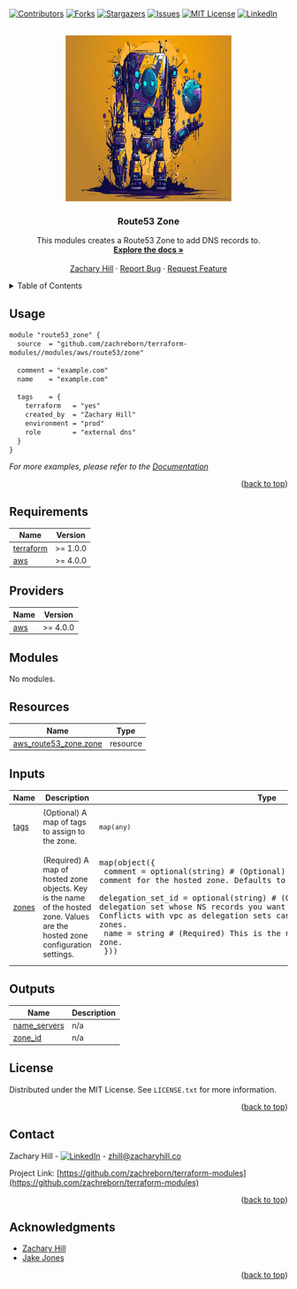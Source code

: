 <!-- Blank module readme template: Do a search and replace with your text editor for the following: `module_name`, `module_description` -->
<!-- Improved compatibility of back to top link: See: https://github.com/othneildrew/Best-README-Template/pull/73 -->
<a name="readme-top"></a>


<!-- PROJECT SHIELDS -->
<!--
*** I'm using markdown "reference style" links for readability.
*** Reference links are enclosed in brackets [ ] instead of parentheses ( ).
*** See the bottom of this document for the declaration of the reference variables
*** for contributors-url, forks-url, etc. This is an optional, concise syntax you may use.
*** https://www.markdownguide.org/basic-syntax/#reference-style-links
-->
[![Contributors][contributors-shield]][contributors-url]
[![Forks][forks-shield]][forks-url]
[![Stargazers][stars-shield]][stars-url]
[![Issues][issues-shield]][issues-url]
[![MIT License][license-shield]][license-url]
[![LinkedIn][linkedin-shield]][linkedin-url]


<!-- PROJECT LOGO -->
<br />
<div align="center">
  <a href="https://github.com/zachreborn/terraform-modules">
    <img src="/images/terraform_modules_logo.webp" alt="Logo" width="300" height="300">
  </a>

<h3 align="center">Route53 Zone</h3>
  <p align="center">
    This modules creates a Route53 Zone to add DNS records to.
    <br />
    <a href="https://github.com/zachreborn/terraform-modules"><strong>Explore the docs »</strong></a>
    <br />
    <br />
    <a href="https://zacharyhill.co">Zachary Hill</a>
    ·
    <a href="https://github.com/zachreborn/terraform-modules/issues">Report Bug</a>
    ·
    <a href="https://github.com/zachreborn/terraform-modules/issues">Request Feature</a>
  </p>
</div>


<!-- TABLE OF CONTENTS -->
<details>
  <summary>Table of Contents</summary>
  <ol>
    <li><a href="#usage">Usage</a></li>
    <li><a href="#requirements">Requirements</a></li>
    <li><a href="#providers">Providers</a></li>
    <li><a href="#modules">Modules</a></li>
    <li><a href="#Resources">Resources</a></li>
    <li><a href="#inputs">Inputs</a></li>
    <li><a href="#outputs">Outputs</a></li>
    <li><a href="#license">License</a></li>
    <li><a href="#contact">Contact</a></li>
    <li><a href="#acknowledgments">Acknowledgments</a></li>
  </ol>
</details>


<!-- USAGE EXAMPLES -->
## Usage

```
module "route53_zone" {
  source  = "github.com/zachreborn/terraform-modules//modules/aws/route53/zone"
  
  comment = "example.com"
  name    = "example.com"
  
  tags    = {
    terraform   = "yes"
    created_by  = "Zachary Hill"
    environment = "prod"
    role        = "external dns"
  }
}
```

_For more examples, please refer to the [Documentation](https://github.com/zachreborn/terraform-modules)_

<p align="right">(<a href="#readme-top">back to top</a>)</p>

<!-- terraform-docs output will be input automatically below-->
<!-- terraform-docs markdown table --output-file README.md --output-mode inject .-->
<!-- BEGIN_TF_DOCS -->
## Requirements

| Name | Version |
|------|---------|
| <a name="requirement_terraform"></a> [terraform](#requirement\_terraform) | >= 1.0.0 |
| <a name="requirement_aws"></a> [aws](#requirement\_aws) | >= 4.0.0 |

## Providers

| Name | Version |
|------|---------|
| <a name="provider_aws"></a> [aws](#provider\_aws) | >= 4.0.0 |

## Modules

No modules.

## Resources

| Name | Type |
|------|------|
| [aws_route53_zone.zone](https://registry.terraform.io/providers/hashicorp/aws/latest/docs/resources/route53_zone) | resource |

## Inputs

| Name | Description | Type | Default | Required |
|------|-------------|------|---------|:--------:|
| <a name="input_tags"></a> [tags](#input\_tags) | (Optional) A map of tags to assign to the zone. | `map(any)` | <pre>{<br>  "terraform": true<br>}</pre> | no |
| <a name="input_zones"></a> [zones](#input\_zones) | (Required) A map of hosted zone objects. Key is the name of the hosted zone. Values are the hosted zone configuration settings. | <pre>map(object({<br>    comment           = optional(string) # (Optional) A comment for the hosted zone. Defaults to 'Managed by Terraform'.<br>    delegation_set_id = optional(string) # (Optional) The ID of the reusable delegation set whose NS records you want to assign to the hosted zone. Conflicts with vpc as delegation sets can only be used for public zones.<br>    name              = string           # (Required) This is the name of the hosted zone.<br>  }))</pre> | n/a | yes |

## Outputs

| Name | Description |
|------|-------------|
| <a name="output_name_servers"></a> [name\_servers](#output\_name\_servers) | n/a |
| <a name="output_zone_id"></a> [zone\_id](#output\_zone\_id) | n/a |
<!-- END_TF_DOCS -->

<!-- LICENSE -->
## License

Distributed under the MIT License. See `LICENSE.txt` for more information.

<p align="right">(<a href="#readme-top">back to top</a>)</p>



<!-- CONTACT -->
## Contact

Zachary Hill - [![LinkedIn][linkedin-shield]][linkedin-url] - zhill@zacharyhill.co

Project Link: [https://github.com/zachreborn/terraform-modules](https://github.com/zachreborn/terraform-modules)

<p align="right">(<a href="#readme-top">back to top</a>)</p>



<!-- ACKNOWLEDGMENTS -->
## Acknowledgments

* [Zachary Hill](https://zacharyhill.co)
* [Jake Jones](https://github.com/jakeasarus)

<p align="right">(<a href="#readme-top">back to top</a>)</p>


<!-- MARKDOWN LINKS & IMAGES -->
<!-- https://www.markdownguide.org/basic-syntax/#reference-style-links -->
[contributors-shield]: https://img.shields.io/github/contributors/zachreborn/terraform-modules.svg?style=for-the-badge
[contributors-url]: https://github.com/zachreborn/terraform-modules/graphs/contributors
[forks-shield]: https://img.shields.io/github/forks/zachreborn/terraform-modules.svg?style=for-the-badge
[forks-url]: https://github.com/zachreborn/terraform-modules/network/members
[stars-shield]: https://img.shields.io/github/stars/zachreborn/terraform-modules.svg?style=for-the-badge
[stars-url]: https://github.com/zachreborn/terraform-modules/stargazers
[issues-shield]: https://img.shields.io/github/issues/zachreborn/terraform-modules.svg?style=for-the-badge
[issues-url]: https://github.com/zachreborn/terraform-modules/issues
[license-shield]: https://img.shields.io/github/license/zachreborn/terraform-modules.svg?style=for-the-badge
[license-url]: https://github.com/zachreborn/terraform-modules/blob/master/LICENSE.txt
[linkedin-shield]: https://img.shields.io/badge/-LinkedIn-black.svg?style=for-the-badge&logo=linkedin&colorB=555
[linkedin-url]: https://www.linkedin.com/in/zachary-hill-5524257a/
[product-screenshot]: /images/screenshot.webp
[Terraform.io]: https://img.shields.io/badge/Terraform-7B42BC?style=for-the-badge&logo=terraform
[Terraform-url]: https://terraform.io